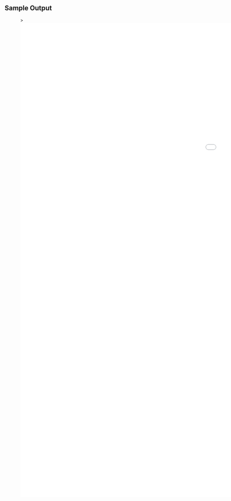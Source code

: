 ## Sample Output
<div style="margin: auto; width: 80%;">><iframe width="1800" height="1530"  src="/SVGWiz/Fabaceae_AInteractive.svg" frameborder="0" allowfullscreen></iframe></div>

